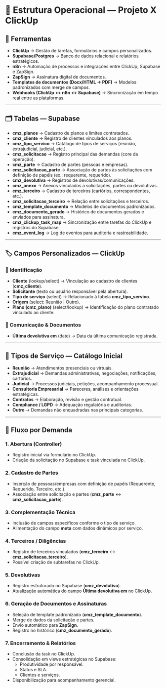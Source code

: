 
# 📂 Estrutura Operacional — Projeto X ClickUp  

## 🔧 Ferramentas  

- **ClickUp** → Gestão de tarefas, formulários e campos personalizados.  
- **Supabase/Postgres** → Banco de dados relacional e relatórios estratégicos.  
- **n8n** → Automação de processos e integrações entre ClickUp, Supabase e ZapSign.  
- **ZapSign** → Assinatura digital de documentos.  
- **Templates de documentos (Docx/HTML → PDF)** → Modelos padronizados com merge de campos.  
- **Webhooks (ClickUp ↔ n8n ↔ Supabase)** → Sincronização em tempo real entre as plataformas.  

---

## 🗂️ Tabelas — Supabase  

- **cmz_planos** → Cadastro de planos e limites contratados.  
- **cmz_cliente** → Registro de clientes vinculados aos planos.  
- **cmz_tipo_servico** → Catálogo de tipos de serviços (reunião, extrajudicial, judicial, etc.).  
- **cmz_solicitacao** → Registro principal das demandas (core da operação).  
- **cmz_parte** → Cadastro de partes (pessoas e empresas).  
- **cmz_solicitacao_parte** → Associação de partes às solicitações com definição de papéis (ex.: requerente, requerido).  
- **cmz_devolutiva** → Registros de devolutivas/comunicações.  
- **cmz_anexo** → Anexos vinculados a solicitações, partes ou devolutivas.  
- **cmz_terceiro** → Cadastro de terceiros (cartórios, correspondentes, etc.).  
- **cmz_solicitacao_terceiro** → Relação entre solicitações e terceiros.  
- **cmz_template_documento** → Modelos de documentos padronizados.  
- **cmz_documento_gerado** → Histórico de documentos gerados e enviados para assinatura.  
- **cmz_clickup_task_map** → Sincronização entre tarefas do ClickUp e registros do Supabase.  
- **cmz_event_log** → Log de eventos para auditoria e rastreabilidade.  

---

## 🏷️ Campos Personalizados — ClickUp  

### 📌 Identificação  
- **Cliente** (lookup/select) → Vinculação ao cadastro de clientes (**cmz_cliente**).  
- **Solicitante** (texto ou usuário responsável pela abertura).  
- **Tipo de serviço** (select) → Relacionado à tabela **cmz_tipo_servico**.  
- **Origem** (select: Reunião | Outro).  
- **Plano (cmz_plano)** (select/lookup) → Identificação do plano contratado vinculado ao cliente.  

### 📌 Comunicação & Documentos  
- **Última devolutiva em** (date) → Data da última comunicação registrada.  

---

## 📑 Tipos de Serviço — Catálogo Inicial  

- **Reunião** → Atendimentos presenciais ou virtuais.  
- **Extrajudicial** → Demandas administrativas, negociações, notificações, cartórios.  
- **Judicial** → Processos judiciais, petições, acompanhamento processual.  
- **Consultoria Empresarial** → Pareceres, análises e orientações estratégicas.  
- **Contratos** → Elaboração, revisão e gestão contratual.  
- **Compliance / LGPD** → Adequação regulatória e auditorias.  
- **Outro** → Demandas não enquadradas nas principais categorias.  

---

## 🔄 Fluxo por Demanda  

### 1. **Abertura (Controller)**  
- Registro inicial via formulário no ClickUp.  
- Criação da solicitação no Supabase e task vinculada no ClickUp.  

### 2. **Cadastro de Partes**  
- Inserção de pessoas/empresas com definição de papéis (Requerente, Requerido, Terceiro, etc.).  
- Associação entre solicitação e partes (**cmz_parte** ↔ **cmz_solicitacao_parte**).  

### 3. **Complementação Técnica**  
- Inclusão de campos específicos conforme o tipo de serviço.  
- Alimentação do campo **meta** com dados dinâmicos por serviço.  

### 4. **Terceiros / Diligências**  
- Registro de terceiros vinculados (**cmz_terceiro** ↔ **cmz_solicitacao_terceiro**).  
- Possível criação de subtarefas no ClickUp.  

### 5. **Devolutivas**  
- Registro estruturado no Supabase (**cmz_devolutiva**).  
- Atualização automática do campo **Última devolutiva em** no ClickUp.  

### 6. **Geração de Documentos e Assinaturas**  
- Seleção de template padronizado (**cmz_template_documento**).  
- Merge de dados da solicitação e partes.  
- Envio automático para **ZapSign**.  
- Registro no histórico (**cmz_documento_gerado**).  

### 7. **Encerramento & Relatórios**  
- Conclusão da task no ClickUp.  
- Consolidação em views estratégicas no Supabase:  
  - Produtividade por responsável.  
  - Status e SLA.  
  - Clientes e serviços.  
- Disponibilização para acompanhamento gerencial.  
